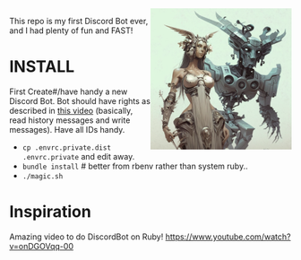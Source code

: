  <img src='https://github.com/palladius/discord-bot-acts-as-riccardo/raw/main/images/palladius_Greek_goddess_of_discord_with_a_funny_robot_in_front_bd6ef57b-7980-4ac2-910c-86ce1cf90c23.png' width='50%' align='right' />

This repo is my first Discord Bot ever, and I had plenty of fun and FAST!

# INSTALL


First Create#/have handy a new Discord Bot. Bot should have rights as described in [this video](https://www.youtube.com/watch?v=onDGOVqq-00) (basically, read history messages and write messages). Have all IDs handy.

* `cp .envrc.private.dist .envrc.private` and edit away.
* `bundle install` # better from rbenv rather than system ruby..
* `./magic.sh` 

# Inspiration

Amazing video to do DiscordBot on Ruby! https://www.youtube.com/watch?v=onDGOVqq-00
